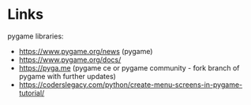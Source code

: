 # Links

pygame libraries:
- https://www.pygame.org/news (pygame)
- https://www.pygame.org/docs/
- https://pyga.me (pygame ce or pygame community - fork branch of pygame with further updates)
- https://coderslegacy.com/python/create-menu-screens-in-pygame-tutorial/
